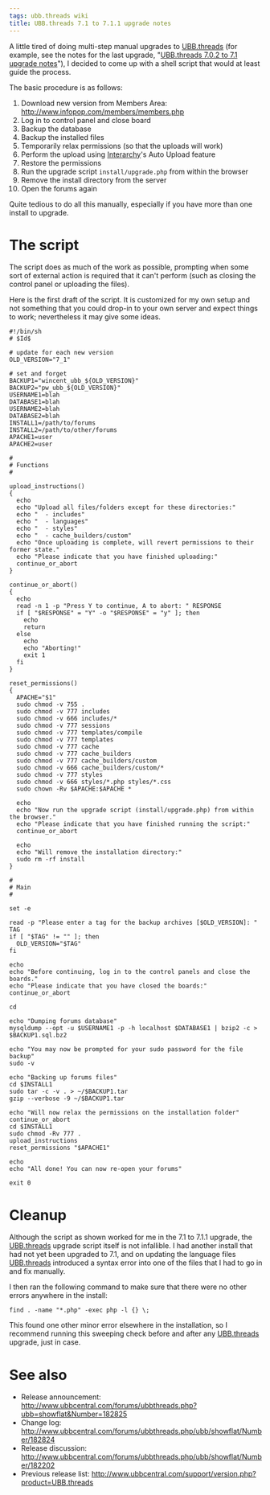 ```yaml
---
tags: ubb.threads wiki
title: UBB.threads 7.1 to 7.1.1 upgrade notes
---
```


A little tired of doing multi-step manual upgrades to [UBB.threads](/wiki/UBB.threads) (for example, see the notes for the last upgrade, "[UBB.threads 7.0.2 to 7.1 upgrade notes](/wiki/UBB.threads_7.0.2_to_7.1_upgrade_notes)"), I decided to come up with a shell script that would at least guide the process.

The basic procedure is as follows:

1.  Download new version from Members Area: <http://www.infopop.com/members/members.php>
2.  Log in to control panel and close board
3.  Backup the database
4.  Backup the installed files
5.  Temporarily relax permissions (so that the uploads will work)
6.  Perform the upload using [Interarchy](/wiki/Interarchy)'s Auto Upload feature
7.  Restore the permissions
8.  Run the upgrade script `install/upgrade.php` from within the browser
9.  Remove the install directory from the server
10. Open the forums again

Quite tedious to do all this manually, especially if you have more than one install to upgrade.

# The script

The script does as much of the work as possible, prompting when some sort of external action is required that it can't perform (such as closing the control panel or uploading the files).

Here is the first draft of the script. It is customized for my own setup and not something that you could drop-in to your own server and expect things to work; nevertheless it may give some ideas.

    #!/bin/sh
    # $Id$

    # update for each new version
    OLD_VERSION="7_1"

    # set and forget
    BACKUP1="wincent_ubb_${OLD_VERSION}"
    BACKUP2="pw_ubb_${OLD_VERSION}"
    USERNAME1=blah
    DATABASE1=blah
    USERNAME2=blah
    DATABASE2=blah
    INSTALL1=/path/to/forums
    INSTALL2=/path/to/other/forums
    APACHE1=user
    APACHE2=user

    #
    # Functions
    #

    upload_instructions()
    {
      echo
      echo "Upload all files/folders except for these directories:"
      echo "  - includes"
      echo "  - languages"
      echo "  - styles"
      echo "  - cache_builders/custom"
      echo "Once uploading is complete, will revert permissions to their former state."
      echo "Please indicate that you have finished uploading:"
      continue_or_abort
    }

    continue_or_abort()
    {
      echo
      read -n 1 -p "Press Y to continue, A to abort: " RESPONSE
      if [ "$RESPONSE" = "Y" -o "$RESPONSE" = "y" ]; then
        echo
        return
      else
        echo
        echo "Aborting!"
        exit 1
      fi
    }

    reset_permissions()
    {
      APACHE="$1"
      sudo chmod -v 755 .
      sudo chmod -v 777 includes
      sudo chmod -v 666 includes/*
      sudo chmod -v 777 sessions
      sudo chmod -v 777 templates/compile
      sudo chmod -v 777 templates
      sudo chmod -v 777 cache
      sudo chmod -v 777 cache_builders
      sudo chmod -v 777 cache_builders/custom
      sudo chmod -v 666 cache_builders/custom/*
      sudo chmod -v 777 styles
      sudo chmod -v 666 styles/*.php styles/*.css
      sudo chown -Rv $APACHE:$APACHE *

      echo
      echo "Now run the upgrade script (install/upgrade.php) from within the browser."
      echo "Please indicate that you have finished running the script:"
      continue_or_abort

      echo
      echo "Will remove the installation directory:"
      sudo rm -rf install
    }

    #
    # Main
    #

    set -e

    read -p "Please enter a tag for the backup archives [$OLD_VERSION]: " TAG
    if [ "$TAG" != "" ]; then
      OLD_VERSION="$TAG"
    fi

    echo
    echo "Before continuing, log in to the control panels and close the boards."
    echo "Please indicate that you have closed the boards:"
    continue_or_abort

    cd

    echo "Dumping forums database"
    mysqldump --opt -u $USERNAME1 -p -h localhost $DATABASE1 | bzip2 -c > $BACKUP1.sql.bz2

    echo "You may now be prompted for your sudo password for the file backup"
    sudo -v

    echo "Backing up forums files"
    cd $INSTALL1
    sudo tar -c -v . > ~/$BACKUP1.tar
    gzip --verbose -9 ~/$BACKUP1.tar

    echo "Will now relax the permissions on the installation folder"
    continue_or_abort
    cd $INSTALL1
    sudo chmod -Rv 777 .
    upload_instructions
    reset_permissions "$APACHE1"

    echo
    echo "All done! You can now re-open your forums"

    exit 0

# Cleanup

Although the script as shown worked for me in the 7.1 to 7.1.1 upgrade, the [UBB.threads](/wiki/UBB.threads) upgrade script itself is not infallible. I had another install that had not yet been upgraded to 7.1, and on updating the language files [UBB.threads](/wiki/UBB.threads) introduced a syntax error into one of the files that I had to go in and fix manually.

I then ran the following command to make sure that there were no other errors anywhere in the install:

    find . -name "*.php" -exec php -l {} \;

This found one other minor error elsewhere in the installation, so I recommend running this sweeping check before and after any [UBB.threads](/wiki/UBB.threads) upgrade, just in case.

# See also

-   Release announcement: <http://www.ubbcentral.com/forums/ubbthreads.php?ubb=showflat&Number=182825>
-   Change log: <http://www.ubbcentral.com/forums/ubbthreads.php/ubb/showflat/Number/182824>
-   Release discussion: <http://www.ubbcentral.com/forums/ubbthreads.php/ubb/showflat/Number/182202>
-   Previous release list: <http://www.ubbcentral.com/support/version.php?product=UBB.threads>

